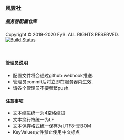 ### 風雲社
##### 服务器配置仓库  
Copyright © 2019-2020 FyS. ALL RIGHTS RESERVED.  
[![Build Status](https://travis-ci.com/fys-csgo/servers-config.svg?branch=master)](https://travis-ci.com/fys-csgo/servers-config)
<br />
<br />
<br />
  
#### 管理员说明
- 配置文件将会通过github webhook推送.
- 管理员commit后将立即在服务器内生效.
- 请各个管理员不要频繁push.

#### 注意事项
- 文本缩进统一为4空格缩进
- 文本换行符统一为LF
- 文本保存格式统一保存为UTF8-无BOM
- KeyValues文件禁止使用中文标点
